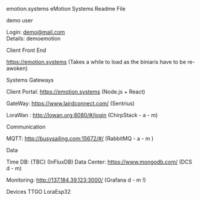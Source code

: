 emotion.systems
eMotion Systems Readme File 

demo user 

Login:   demo@mail.com  
Details: demoemotion

Client Front End

https://emotion.systems (Takes a while to load as the biniaris have to be re-awoken)

Systems Gateways

Client Portal:  https://emotion.systems (Node.js + React)

GateWay: https://www.lairdconnect.com/ (Sentrius)

LoraWan : http://lowan.org:8080/#/login (ChirpStack - a - m)

Communication

MQTT: http://busysailing.com:15672/#/ (RabbitMQ - a - m ) 

Data

Time DB: {TBC} (InFluxDB)
Data Center: https://www.mongodb.com/ (DCS d - m)

Monitoring: http://137.184.39.123:3000/ (Grafana d - m !)

Devices 
TTGO LoraEsp32




